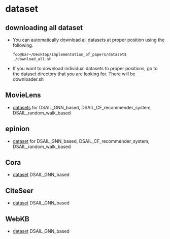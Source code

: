 # dataset

## downloading all dataset
- You can automatically download all datasets at proper position using the following.
	```console
	foo@bar~/Desktop/implementation_of_papers/dataset$ ./download_all.sh
	```
- If you want to download individual datasets to proper positions, go to the dataset directory that you are looking for. There will be downloader.sh

## MovieLens
- [datasets](https://grouplens.org/datasets/movielens/) for DSAIL_GNN_based, DSAIL_CF_recommender_system, DSAIL_random_walk_based 

## epinion
- [dataset](http://www.trustlet.org/epinions.html) for DSAIL_GNN_based, DSAIL_CF_recommender_system, DSAIL_random_walk_based 

## Cora
- [dataset](http://www.cs.umd.edu/~sen/lbc-proj/LBC.html) DSAIL_GNN_based

## CiteSeer
- [dataset](http://www.cs.umd.edu/~sen/lbc-proj/LBC.html) DSAIL_GNN_based

## WebKB
- [dataset](http://www.cs.umd.edu/~sen/lbc-proj/LBC.html) DSAIL_GNN_based